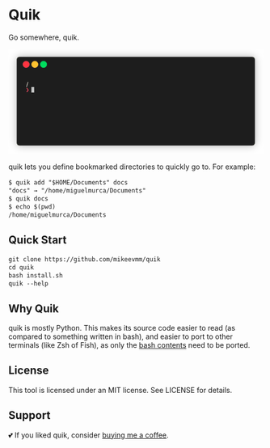 # Quik

Go somewhere, quik.

![Example use](example/example.gif)

quik lets you define bookmarked directories to quickly go to.
For example:

``` shell
$ quik add "$HOME/Documents" docs
"docs" → "/home/miguelmurca/Documents"
$ quik docs
$ echo $(pwd)
/home/miguelmurca/Documents
```

## Quick Start

``` shell
git clone https://github.com/mikeevmm/quik
cd quik
bash install.sh
quik --help
```

## Why Quik

quik is mostly Python. This makes its source code easier to read (as compared to something written in bash), and easier to port to other terminals (like Zsh of Fish), as only the [bash contents](internals/quik_setup.sh) need to be ported.

## License

This tool is licensed under an MIT license.
See LICENSE for details.

## Support

💕 If you liked quik, consider [buying me a coffee](https://www.paypal.me/miguelmurca/2.50).
